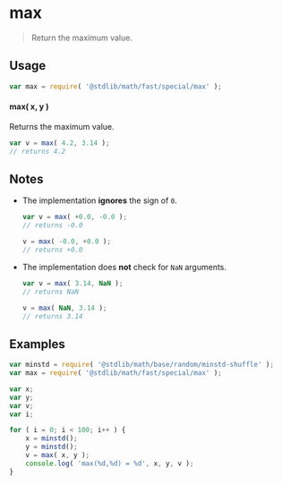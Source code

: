 # max

> Return the maximum value.


<!-- Section to include introductory text. Make sure to keep an empty line after the intro `section` element and another before the `/section` close. -->

<section class="intro">

</section>

<!-- /.intro -->

<!-- Package usage documentation. -->

<section class="usage">

## Usage

``` javascript
var max = require( '@stdlib/math/fast/special/max' );
```

#### max( x, y )

Returns the maximum value.

``` javascript
var v = max( 4.2, 3.14 );
// returns 4.2
```

</section>

<!-- /.usage -->

<!-- Package usage notes. Make sure to keep an empty line after the `section` element and another before the `/section` close. -->

<section class="notes">

## Notes

* The implementation __ignores__ the sign of `0`.

  ``` javascript
  var v = max( +0.0, -0.0 );
  // returns -0.0

  v = max( -0.0, +0.0 );
  // returns +0.0
  ```

* The implementation does __not__ check for `NaN` arguments.

  ``` javascript
  var v = max( 3.14, NaN );
  // returns NaN

  v = max( NaN, 3.14 );
  // returns 3.14
  ```

</section>

<!-- /.notes -->

<!-- Package usage examples. -->

<section class="examples">

## Examples

``` javascript
var minstd = require( '@stdlib/math/base/random/minstd-shuffle' );
var max = require( '@stdlib/math/fast/special/max' );

var x;
var y;
var v;
var i;

for ( i = 0; i < 100; i++ ) {
    x = minstd();
    y = minstd();
    v = max( x, y );
    console.log( 'max(%d,%d) = %d', x, y, v );
}
```

</section>

<!-- /.examples -->

<!-- Section to include cited references. If references are included, add a horizontal rule *before* the section. Make sure to keep an empty line after the `section` element and another before the `/section` close. -->

<section class="references">

</section>

<!-- /.references -->

<!-- Section for all links. Make sure to keep an empty line after the `section` element and another before the `/section` close. -->

<section class="links">

</section>

<!-- /.links -->
